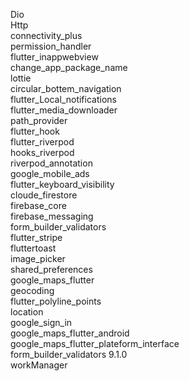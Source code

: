 Dio\
Http\
connectivity_plus\
permission_handler\
flutter_inappwebview\
change_app_package_name\
lottie\
circular_bottem_navigation\
flutter_Local_notifications\
flutter_media_downloader\
path_provider\
flutter_hook\
flutter_riverpod\
hooks_riverpod\
riverpod_annotation\
google_mobile_ads\
flutter_keyboard_visibility\
cloude_firestore\
firebase_core\
firebase_messaging\
form_builder_validators\
flutter_stripe\
fluttertoast\
image_picker\
shared_preferences\
google_maps_flutter\
geocoding\
flutter_polyline_points\
location\
google_sign_in\
google_maps_flutter_android\
google_maps_flutter_plateform_interface\
form_builder_validators 9.1.0\
workManager




